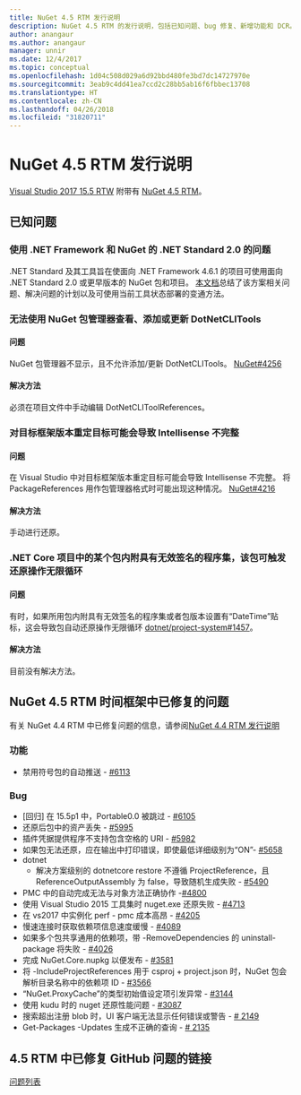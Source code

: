 ```yaml
---
title: NuGet 4.5 RTM 发行说明
description: NuGet 4.5 RTM 的发行说明，包括已知问题、bug 修复、新增功能和 DCR。
author: anangaur
ms.author: anangaur
manager: unnir
ms.date: 12/4/2017
ms.topic: conceptual
ms.openlocfilehash: 1d04c508d029a6d92bbd480fe3bd7dc14727970e
ms.sourcegitcommit: 3eab9c4dd41ea7ccd2c28bb5ab16f6fbbec13708
ms.translationtype: HT
ms.contentlocale: zh-CN
ms.lasthandoff: 04/26/2018
ms.locfileid: "31820711"
---
```

# <a name="nuget-45-rtm-release-notes"></a>NuGet 4.5 RTM 发行说明

[Visual Studio 2017 15.5 RTW](https://www.visualstudio.com/news/releasenotes/vs2017-relnotes) 附带有 [NuGet 4.5 RTM](https://dist.nuget.org/win-x86-commandline/v4.5.0/nuget.exe)。

## <a name="known-issues"></a>已知问题

### <a name="issues-with-net-standard-20-with-net-framework--nuget"></a>使用 .NET Framework 和 NuGet 的 .NET Standard 2.0 的问题 

.NET Standard 及其工具旨在使面向 .NET Framework 4.6.1 的项目可使用面向 .NET Standard 2.0 或更早版本的 NuGet 包和项目。 [本文档](https://github.com/dotnet/standard/issues/481)总结了该方案相关问题、解决问题的计划以及可使用当前工具状态部署的变通方法。

### <a name="you-are-unable-to-view-add-or-update-dotnetclitools-using-nuget-package-manager"></a>无法使用 NuGet 包管理器查看、添加或更新 DotNetCLITools

#### <a name="issue"></a>问题

NuGet 包管理器不显示，且不允许添加/更新 DotNetCLITools。 [NuGet#4256](https://github.com/NuGet/Home/issues/4256)

#### <a name="workaround"></a>解决方法

必须在项目文件中手动编辑 DotNetCLIToolReferences。

### <a name="retargeting-target-framework-version-may-lead-to-incomplete-intellisense"></a>对目标框架版本重定目标可能会导致 Intellisense 不完整

#### <a name="issue"></a>问题

在 Visual Studio 中对目标框架版本重定目标可能会导致 Intellisense 不完整。 将 PackageReferences 用作包管理器格式时可能出现这种情况。 [NuGet#4216](https://github.com/NuGet/Home/issues/4216)

#### <a name="workaround"></a>解决方法

手动进行还原。

### <a name="a-package-in-a-net-core-project-that-contains-an-assembly-with-an-invalid-signature-can-trigger-an-infinite-restore-loop"></a>.NET Core 项目中的某个包内附具有无效签名的程序集，该包可触发还原操作无限循环

#### <a name="issue"></a>问题

有时，如果所用包内附具有无效签名的程序集或者包版本设置有“DateTime”贴标，这会导致包自动还原操作无限循环 [dotnet/project-system#1457](https://github.com/dotnet/project-system/issues/1457)。

#### <a name="workaround"></a>解决方法

目前没有解决方法。

## <a name="issues-fixed-in-nuget-45-rtm-timeframe"></a>NuGet 4.5 RTM 时间框架中已修复的问题

有关 NuGet 4.4 RTM 中已修复问题的信息，请参阅[NuGet 4.4 RTM 发行说明](../release-notes/nuget-4.4-RTM.md) 

### <a name="features"></a>功能

- 禁用符号包的自动推送 - [#6113](https://github.com/NuGet/Home/issues/6113)

### <a name="bugs"></a>Bug

- [回归] 在 15.5p1 中，Portable0.0 被跳过 - [#6105](https://github.com/NuGet/Home/issues/6105)
- 还原后包中的资产丢失 - [#5995](https://github.com/NuGet/Home/issues/5995)
- 插件凭据提供程序不支持包含空格的 URI - [#5982](https://github.com/NuGet/Home/issues/5982)
- 如果包无法还原，应在输出中打印错误，即使最低详细级别为“ON”- [#5658](https://github.com/NuGet/Home/issues/5658)
- dotnet
  - 解决方案级别的 dotnetcore restore 不遵循 ProjectReference，且 ReferenceOutputAssembly 为 false，导致随机生成失败 - [#5490](https://github.com/NuGet/Home/issues/5490)
- PMC 中的自动完成无法与对象方法正确协作 -[#4800](https://github.com/NuGet/Home/issues/4800)
- 使用 Visual Studio 2015 工具集时 nuget.exe 还原失败 - [#4713](https://github.com/NuGet/Home/issues/4713)
- 在 vs2017 中实例化 perf - pmc 成本高昂 - [#4205](https://github.com/NuGet/Home/issues/4205)
- 慢速连接时获取依赖项信息速度缓慢 - [#4089](https://github.com/NuGet/Home/issues/4089)
- 如果多个包共享通用的依赖项，带 -RemoveDependencies 的 uninstall-package 将失败 - [#4026](https://github.com/NuGet/Home/issues/4026)
- 完成 NuGet.Core.nupkg 以便发布 - [#3581](https://github.com/NuGet/Home/issues/3581)
- 将 -IncludeProjectReferences 用于 csproj + project.json 时，NuGet 包会解析目录名称中的依赖项 ID - [#3566](https://github.com/NuGet/Home/issues/3566)
- “NuGet.ProxyCache”的类型初始值设定项引发异常 - [#3144](https://github.com/NuGet/Home/issues/3144)
- 使用 kudu 时的 nuget 还原性能问题 - [#3087](https://github.com/NuGet/Home/issues/3087)
- 搜索超出注册 blob 时，UI 客户端无法显示任何错误或警告 - [# 2149](https://github.com/NuGet/Home/issues/2149)
- Get-Packages -Updates 生成不正确的查询 - [# 2135](https://github.com/NuGet/Home/issues/2135)

## <a name="links-to-github-issues-fixed-in-45-rtm"></a>4.5 RTM 中已修复 GitHub 问题的链接

[问题列表](https://github.com/NuGet/Home/issues?q=is%3Aissue+milestone%3A4.5+is%3Aclosed)
